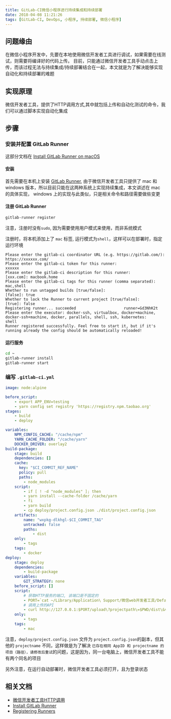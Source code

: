 ```yaml
---
title: GitLab-CI微信小程序进行持续集成和持续部署
date: 2018-04-08 11:21:26
tags: [GitLab-CI, DevOps, 小程序, 持续部署, 微信小程序]
---
```


## 问题缘由

在微信小程序开发中，先要在本地使用微信开发者工具进行调试，如果需要在线测试，则需要将编译好的代码上传。
目前，只能通过微信开发者工具手动点击上传，而该过程无法与持续集成/持续部署结合在一起，本文就是为了解决能够实现自动化和持续部署的难题

## 实现原理

微信开发者工具，提供了HTTP调用方式,其中就包括上传和自动化测试的命令，我们可以通过脚本实现自动化集成

## 步骤

### 安装并配置 GitLab Runner

这部分文档在 [Install GitLab Runner on macOS](https://docs.gitlab.com/runner/install/osx.html)

#### 安装 

首先需要在本机上安装 [GitLab Runner](https://docs.gitlab.com/runner/),  由于微信开发者工具只提供了 mac 和 windows 版本，所以目前只能在这两种系统上实现持续集成，本文讲述在 mac 的具体实现， windows 上的实现与此类似，只是相关命令和路径需要做些变更

#### 注册 GitLab Runner

```bash
gitlab-runner register

```
注意，注册时没有`sudo`, 因为需要使用用户模式来使用，而非系统模式

注册时，将本机添加上了 `mac` 标签, 运行模式为`shell`，这样可以在部署时，指定运行环境

```
Please enter the gitlab-ci coordinator URL (e.g. https://gitlab.com/):
https://xxxxxx.com/
Please enter the gitlab-ci token for this runner:
xxxxxx
Please enter the gitlab-ci description for this runner:
[xxx.com]: macbook.home
Please enter the gitlab-ci tags for this runner (comma separated):
mac,shell
Whether to run untagged builds [true/false]:
[false]: true
Whether to lock the Runner to current project [true/false]:
[true]: false
Registering runner... succeeded                     runner=Gd3NhK2t
Please enter the executor: docker-ssh, virtualbox, docker+machine, docker-ssh+machine, docker, parallels, shell, ssh, kubernetes:
shell
Runner registered successfully. Feel free to start it, but if it's running already the config should be automatically reloaded!

```


#### 运行服务

```bash
cd ~
gitlab-runner install
gitlab-runner start

```

### 编写 `.gitlab-ci.yml`

```YAML
image: node:alpine

before_script:
    - export APP_ENV=testing
    - yarn config set registry 'https://registry.npm.taobao.org'
stages:
    - build
    - deploy

variables:
    NPM_CONFIG_CACHE: "/cache/npm"
    YARN_CACHE_FOLDER: "/cache/yarn"
    DOCKER_DRIVER: overlay2
build-package:
    stage: build
    dependencies: []
    cache:
      key: "$CI_COMMIT_REF_NAME"
      policy: pull
      paths:
        - node_modules
    script:
        - if [ ! -d "node_modules" ]; then
        - yarn install --cache-folder /cache/yarn
        - fi
        - yarn build
        - cp deploy/project.config.json ./dist/project.config.json
    artifacts:
        name: "wxpkg-dlkhgl-$CI_COMMIT_TAG"
        untracked: false
        paths:
            - dist
    only:
        - tags
    tags:
        - docker
deploy:
    stage: deploy
    dependencies:
        - build-package
    variables:
        GIT_STRATEGY: none
    before_script: []
    script:
        # 获取HTTP服务的端口, 该端口是不固定的
        - PORT=`cat ~/Library/Application\ Support/微信web开发者工具/Default/.ide`
        # 调用上传的API
        - curl http://127.0.0.1:$PORT/upload\?projectpath\=$PWD/dist\&version\=$CI_COMMIT_TAG\&desc\=audo-deploy
    only:
        - tags
    tags:
        - mac
```

注意，`deploy/project.config.json` 文件为 `project.config.json`的副本，但其他的 `projectname` 不同，这样做是为了解决 `已存在相同 AppID 和 projectname 的项目（路径），请修改后重试`的问题，这是因为，同一台电脑上，微信开发者工具不能有两个同名的项目


另外注意，在运行自动部署时，微信开发者工具必须打开，且为登录状态

## 相关文档

+ [微信开发者工具HTTP调用](https://developers.weixin.qq.com/miniprogram/dev/devtools/http.html)
+ [Install GitLab Runner](https://docs.gitlab.com/runner/install/)
+ [Registering Runners](https://docs.gitlab.com/runner/register/index.html)
